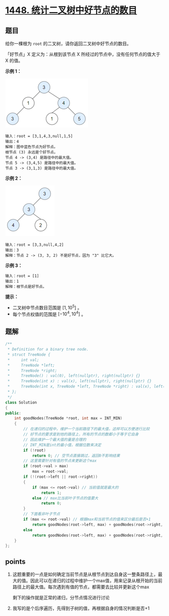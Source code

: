 # [1448. 统计二叉树中好节点的数目](https://leetcode.cn/problems/count-good-nodes-in-binary-tree/)



## 题目

给你一棵根为 `root` 的二叉树，请你返回二叉树中好节点的数目。

「好节点」X 定义为：从根到该节点 X 所经过的节点中，没有任何节点的值大于 X 的值。

 

**示例 1：**

**![img](./assets/test_sample_1.png)**

```
输入：root = [3,1,4,3,null,1,5]
输出：4
解释：图中蓝色节点为好节点。
根节点 (3) 永远是个好节点。
节点 4 -> (3,4) 是路径中的最大值。
节点 5 -> (3,4,5) 是路径中的最大值。
节点 3 -> (3,1,3) 是路径中的最大值。
```

**示例 2：**

**![img](./assets/test_sample_2.png)**

```
输入：root = [3,3,null,4,2]
输出：3
解释：节点 2 -> (3, 3, 2) 不是好节点，因为 "3" 比它大。
```

**示例 3：**

```
输入：root = [1]
输出：1
解释：根节点是好节点。
```

 

**提示：**

- 二叉树中节点数目范围是 $[1, 10^5]$ 。
- 每个节点权值的范围是 $[-10^4, 10^4]$ 。



## 题解

```cpp
/**
 * Definition for a binary tree node.
 * struct TreeNode {
 *     int val;
 *     TreeNode *left;
 *     TreeNode *right;
 *     TreeNode() : val(0), left(nullptr), right(nullptr) {}
 *     TreeNode(int x) : val(x), left(nullptr), right(nullptr) {}
 *     TreeNode(int x, TreeNode *left, TreeNode *right) : val(x), left(left), right(right) {}
 * };
 */
class Solution
{
public:
    int goodNodes(TreeNode *root, int max = INT_MIN)
    {
        // 在递归的过程中，维护一个当前路径下的最大值，这样可以方便进行比较
        // 好节点的要求是到他的路径上，所有的节点的数都小于等于它自身
        // 因此维护一个最大值的量是合理的
        // INT_MIN是int的最小值，根据位数来决定
        if (!root)
            return 0; // 空节点直接跳过，返回0不影响结果
        // 这里需要针对有值的节点来更新这个max
        if (root->val > max)
            max = root->val;
        if (!(root->left || root->right))
        {
            if (max <= root->val) // 当前值就是最大的
                return 1;
            else // max比当前叶子节点的值要大
                return 0;
        }
        // 下面看非叶子节点
        if (max <= root->val) // 根据max和当前节点的值来区分最后是否+1
            return goodNodes(root->left, max) + goodNodes(root->right, max) + 1;
        else
            return goodNodes(root->left, max) + goodNodes(root->right, max);
    }
};
```







## points

1. 这题重要的一点是如何确定当前节点是从根节点到达自身这一整条路径上，最大的值。因此可以在递归的过程中维护一个max值，用来记录从根开始的当前路径上的最大值。每次遇到有值的节点，都需要去比较并更新这个max

   剩下的操作就是正常的递归，分节点情况进行讨论

2. 我写的是个后序遍历，先得到子树的值，再根据自身的情况判断是否+1